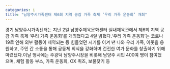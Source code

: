 ```yaml
---
categories: i
title: "남양주시가족센터 제6회 지역 공감 가족 축제 ‘우리 가족 운동회’ 개최"
---
```

경기 남양주시가족센터는 지난 2일 남양주체육문화센터 실내체육관에서 제6회 지역 공감 가족 축제 &lsquo;우리 가족 운동회&rsquo;를 개최했다고 4일 밝혔다.&lsquo;우리 가족 운동회&rsquo;는 코로나19로 인해 외부 활동이 제약되는 등 힘들었던 시기를 이겨 낸 나와 우리 가족, 이웃을 응원하고, 주민 간 소통을 통해 공동체 의식을 강화하며 건전한 여가 문화를 창출하기 위해 마련됐다.이날 행사에는 주광덕 남양주시장을 비롯해 남양주 시민 400여 명이 참여했으며, 체험 활동 부스, 가족 운동회, OX 퀴즈, 보물찾기 등